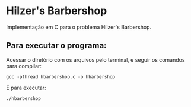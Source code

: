 # Hilzer's Barbershop
Implementação em C para o problema Hilzer's Barbershop. 

## Para executar o programa:

Acessar o diretório com os arquivos pelo terminal, e seguir os comandos para compilar:

    gcc -pthread hbarbershop.c -o hbarbershop

E para executar:

    ./hbarbershop


